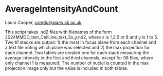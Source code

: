 # AverageIntensityAndCount
Laura Cooper, camdu@warwick.ac.uk

This script takes .nd2 files with filenames of the form 2024MMDD_text_CellLine_text_Sx_y.nd2, where x is 1,2,5 or 8 and y is 1 to 5. Two tif stacks are output: 1) the most in focus plane from each channel and a text file noting which plane was selected and 2) the max projection for each channel. Two tables are created one for each stack measuring the average intensity in the first and third channels, except for S8 files, where only channel 1 is measured. The number of nuclei is counted in the max projection image only but the value is included in both tables.

